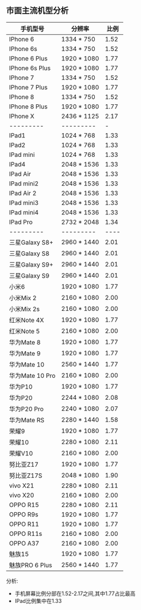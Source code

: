 ## 市面主流机型分析

| 手机型号        |        分辨率  |   比例    |
| --------       |     --------  | -------- |
| IPhone 6       | 1334 * 750    |     1.52    |
| IPhone 6s      | 1334 * 750    |     1.52    |
| IPhone 6 Plus  | 1920 * 1080   |     1.77    |
| IPhone 6s Plus | 1920 * 1080   |     1.77    |
| IPhone 7       | 1334 * 750    |     1.52    |
| IPhone 7 Plus  | 1920 * 1080   |     1.77    |
| IPhone 8       | 1334 * 750    |     1.52    |
| IPhone 8 Plus  | 1920 * 1080   |     1.77    |
| IPhone X       | 2436 * 1125   |     2.17    |
| ---------      | ---------     |     -       |
| IPad1          | 1024 * 768    |     1.33    |
| IPad2          | 1024 * 768    |     1.33    |
| IPad mini      | 1024 * 768    |     1.33    |
| IPad4          | 2048 * 1536   |     1.33    |
| IPad Air       | 2048 * 1536   |     1.33    |
| IPad mini2     | 2048 * 1536   |     1.33    |
| IPad Air 2     | 2048 * 1536   |     1.33    |
| IPad mini3     | 2048 * 1536   |     1.33    |
| IPad mini4     | 2048 * 1536   |     1.33    |
| IPad Pro       | 2732 * 2048   |     1.34    |
| ---------      | ---------     |     ----    |
| 三星Galaxy S8+  | 2960 * 1440   |     2.01    |
| 三星Galaxy S8   | 2960 * 1440   |     2.01    |
| 三星Galaxy S9+  | 2960 * 1440   |     2.01    |
| 三星Galaxy S9   | 2960 * 1440   |     2.01    |
| 小米6           | 1920 * 1080   |     1.77    |
| 小米Mix 2       | 2160 * 1080   |     2.00    |
| 小米Mix 2s      | 2160 * 1080   |     2.00    |
| 红米Note 4X     | 1920 * 1080   |     1.77    |
| 红米Note 5      | 2160 * 1080   |     2.00    |
| 华为Mate 8      | 1920 * 1080   |     1.77    |
| 华为Mate 9      | 1920 * 1080   |     1.77    |
| 华为Mate 10     | 2560 * 1440   |     1.77    |
| 华为Mate 10 Pro | 2160 * 1080   |     2.00    |
| 华为P10         | 1920 * 1080   |     1.77    |
| 华为P20         | 2244 * 1080   |     2.08    |
| 华为P20 Pro     | 2240 * 1080   |     2.07    |
| 华为Mate RS     | 2280 * 1440   |     1.58    |
| 荣耀9           | 1920 * 1080   |     1.77    |
| 荣耀10          | 2280 * 1080   |     2.11    |
| 荣耀V10         | 2160 * 1080   |     2.00    |
| 努比亚Z17       | 1920 * 1080   |     1.77    |
| 努比亚Z17S      | 2048 * 1080   |     1.90    |
| vivo X21       | 2280 * 1080   |     2.11    |
| vivo X20       | 2160 * 1080   |     2.00    |
| OPPO R15       | 2280 * 1080   |     2.11    |
| OPPO R9s       | 1920 * 1080   |     1.77    |
| OPPO R11       | 1920 * 1080   |     1.77    |
| OPPO R11s      | 2160 * 1080   |     2.00    |
| OPPO A37       | 2160 * 1080   |     2.00    |
| 魅族15          | 1920 * 1080   |     1.77    |
| 魅族PRO 6 Plus  | 2560 * 1440   |     1.77    |

分析: 
- 手机屏幕比例分部在1.52-2.17之间,其中1.77占比最高
- IPad比例集中在1.33

